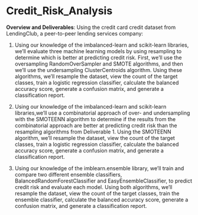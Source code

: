 # Credit_Risk_Analysis

**Overview and Deliverables**: Using the credit card credit dataset from LendingClub, a peer-to-peer lending services company:

1. Using our knowledge of the imbalanced-learn and scikit-learn libraries, we’ll evaluate three machine learning models by using resampling to determine which is better at predicting credit risk. First, we’ll use the oversampling RandomOverSampler and SMOTE algorithms, and then we’ll use the undersampling ClusterCentroids algorithm. Using these algorithms, we’ll resample the dataset, view the count of the target classes, train a logistic regression classifier, calculate the balanced accuracy score, generate a confusion matrix, and generate a classification report.

2. Using our knowledge of the imbalanced-learn and scikit-learn libraries,we’ll use a combinatorial approach of over- and undersampling with the SMOTEENN algorithm to determine if the results from the combinatorial approach are better at predicting credit risk than the resampling algorithms from Deliverable 1. Using the SMOTEENN algorithm, we’ll resample the dataset, view the count of the target classes, train a logistic regression classifier, calculate the balanced accuracy score, generate a confusion matrix, and generate a classification report.

3. Using our knowledge of the imblearn.ensemble library, we’ll train and compare two different ensemble classifiers, BalancedRandomForestClassifier and EasyEnsembleClassifier, to predict credit risk and evaluate each model. Using both algorithms, we’ll resample the dataset, view the count of the target classes, train the ensemble classifier, calculate the balanced accuracy score, generate a confusion matrix, and generate a classification report.
